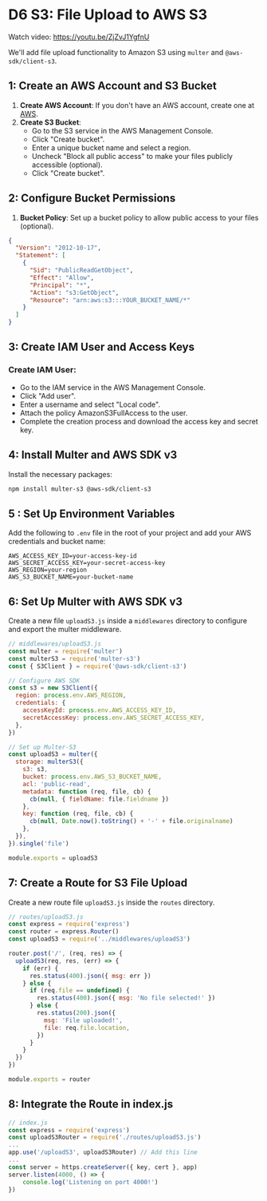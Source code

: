# D6 S3: File Upload to AWS S3

Watch video: https://youtu.be/ZjZvJ1YgfnU

We'll add file upload functionality to Amazon S3 using `multer` and `@aws-sdk/client-s3`. 

## 1: Create an AWS Account and S3 Bucket

1. **Create AWS Account**: If you don't have an AWS account, create one at [AWS](https://aws.amazon.com/).
2. **Create S3 Bucket**:
   - Go to the S3 service in the AWS Management Console.
   - Click "Create bucket".
   - Enter a unique bucket name and select a region.
   - Uncheck "Block all public access" to make your files publicly accessible (optional).
   - Click "Create bucket".

## 2: Configure Bucket Permissions

1. **Bucket Policy**: Set up a bucket policy to allow public access to your files (optional).

```json
{
  "Version": "2012-10-17",
  "Statement": [
    {
      "Sid": "PublicReadGetObject",
      "Effect": "Allow",
      "Principal": "*",
      "Action": "s3:GetObject",
      "Resource": "arn:aws:s3:::YOUR_BUCKET_NAME/*"
    }
  ]
}
```
## 3: Create IAM User and Access Keys
### Create IAM User:
   - Go to the IAM service in the AWS Management Console.
   - Click "Add user".
   - Enter a username and select "Local code".
   - Attach the policy AmazonS3FullAccess to the user.
   - Complete the creation process and download the access key and secret key.

## 4: Install Multer and AWS SDK v3
Install the necessary packages:
```sh
npm install multer-s3 @aws-sdk/client-s3
```
## 5 : Set Up Environment Variables
Add the following to `.env` file in the root of your project and add your AWS credentials and bucket name:
```
AWS_ACCESS_KEY_ID=your-access-key-id
AWS_SECRET_ACCESS_KEY=your-secret-access-key
AWS_REGION=your-region
AWS_S3_BUCKET_NAME=your-bucket-name
```
## 6: Set Up Multer with AWS SDK v3
Create a new file `uploadS3.js` inside a `middlewares` directory to configure and export the multer middleware.
```js
// middlewares/uploadS3.js
const multer = require('multer')
const multerS3 = require('multer-s3')
const { S3Client } = require('@aws-sdk/client-s3')

// Configure AWS SDK
const s3 = new S3Client({
  region: process.env.AWS_REGION,
  credentials: {
    accessKeyId: process.env.AWS_ACCESS_KEY_ID,
    secretAccessKey: process.env.AWS_SECRET_ACCESS_KEY,
  },
})

// Set up Multer-S3
const uploadS3 = multer({
  storage: multerS3({
    s3: s3,
    bucket: process.env.AWS_S3_BUCKET_NAME,
    acl: 'public-read',
    metadata: function (req, file, cb) {
      cb(null, { fieldName: file.fieldname })
    },
    key: function (req, file, cb) {
      cb(null, Date.now().toString() + '-' + file.originalname)
    },
  }),
}).single('file')

module.exports = uploadS3
```
## 7: Create a Route for S3 File Upload
Create a new route file `uploadS3.js` inside the `routes` directory.
```js
// routes/uploadS3.js
const express = require('express')
const router = express.Router()
const uploadS3 = require('../middlewares/uploadS3')

router.post('/', (req, res) => {
  uploadS3(req, res, (err) => {
    if (err) {
      res.status(400).json({ msg: err })
    } else {
      if (req.file == undefined) {
        res.status(400).json({ msg: 'No file selected!' })
      } else {
        res.status(200).json({
          msg: 'File uploaded!',
          file: req.file.location,
        })
      }
    }
  })
})

module.exports = router
```
## 8: Integrate the Route in index.js
```js
// index.js
const express = require('express')
const uploadS3Router = require('./routes/uploadS3.js')
...
app.use('/uploadS3', uploadS3Router) // Add this line
...
const server = https.createServer({ key, cert }, app)
server.listen(4000, () => {
    console.log('Listening on port 4000!')
})
```